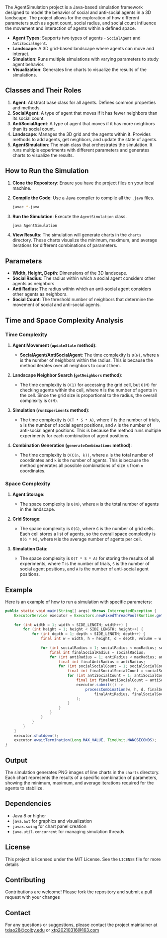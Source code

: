 The AgentSimulation project is a Java-based simulation framework designed to model the behavior of social and anti-social agents in a 3D landscape. The project allows for the exploration of how different parameters such as agent count, social radius, and social count influence the movement and interaction of agents within a defined space.

- **Agent Types**: Supports two types of agents - `SocialAgent` and `AntiSocialAgent`.
- **Landscape**: A 3D grid-based landscape where agents can move and interact.
- **Simulation**: Runs multiple simulations with varying parameters to study agent behavior.
- **Visualization**: Generates line charts to visualize the results of the simulations.

## Classes and Their Roles
1. **Agent**: Abstract base class for all agents. Defines common properties and methods.
2. **SocialAgent**: A type of agent that moves if it has fewer neighbors than its social count.
3. **AntiSocialAgent**: A type of agent that moves if it has more neighbors than its social count.
4. **Landscape**: Manages the 3D grid and the agents within it. Provides methods to add agents, get neighbors, and update the state of agents.
5. **AgentSimulation**: The main class that orchestrates the simulation. It runs multiple experiments with different parameters and generates charts to visualize the results.

## How to Run the Simulation
1. **Clone the Repository**: Ensure you have the project files on your local machine.
2. **Compile the Code**: Use a Java compiler to compile all the `.java` files.
   ```bash
   javac *.java
   ```

3. **Run the Simulation**: Execute the `AgentSimulation` class.
   ```bash
   java AgentSimulation
   ```

4. **View Results**: The simulation will generate charts in the `charts` directory. These charts visualize the minimum, maximum, and average iterations for different combinations of parameters.

## Parameters
- **Width, Height, Depth**: Dimensions of the 3D landscape.
- **Social Radius**: The radius within which a social agent considers other agents as neighbors.
- **Anti Radius**: The radius within which an anti-social agent considers other agents as neighbors.
- **Social Count**: The threshold number of neighbors that determine the movement of social and anti-social agents.

## Time and Space Complexity Analysis

### Time Complexity
1. **Agent Movement (`updateState` method)**:
   - **SocialAgent/AntiSocialAgent**: The time complexity is `O(N)`, where `N` is the number of neighbors within the radius. This is because the method iterates over all neighbors to count them.
   
2. **Landscape Neighbor Search (`getNeighbors` method)**:
   - The time complexity is `O(1)` for accessing the grid cell, but `O(M)` for checking agents within the cell, where `M` is the number of agents in the cell. Since the grid size is proportional to the radius, the overall complexity is `O(M)`.

3. **Simulation (`runExperiments` method)**:
   - The time complexity is `O(T * S * A)`, where `T` is the number of trials, `S` is the number of social agent positions, and `A` is the number of anti-social agent positions. This is because the method runs multiple experiments for each combination of agent positions.

4. **Combination Generation (`generateCombinations` method)**:
   - The time complexity is `O(C(n, k))`, where `n` is the total number of coordinates and `k` is the number of agents. This is because the method generates all possible combinations of size `k` from `n` coordinates.

### Space Complexity
1. **Agent Storage**:
   - The space complexity is `O(N)`, where `N` is the total number of agents in the landscape.

2. **Grid Storage**:
   - The space complexity is `O(G)`, where `G` is the number of grid cells. Each cell stores a list of agents, so the overall space complexity is `O(G * M)`, where `M` is the average number of agents per cell.

3. **Simulation Data**:
   - The space complexity is `O(T * S * A)` for storing the results of all experiments, where `T` is the number of trials, `S` is the number of social agent positions, and `A` is the number of anti-social agent positions.

## Example
Here is an example of how to run a simulation with specific parameters:
```java
public static void main(String[] args) throws InterruptedException {
    ExecutorService executor = Executors.newFixedThreadPool(Runtime.getRuntime().availableProcessors());
    
    for (int width = 1; width < SIDE_LENGTH; width++) {
        for (int height = 1; height < SIDE_LENGTH; height++) {
            for (int depth = 1; depth < SIDE_LENGTH; depth++) {
                final int w = width, h = height, d = depth, volume = w * h * d, maxRadius = (int) (Math.cbrt(volume) / 2);
                
                for (int socialRadius = 1; socialRadius < maxRadius; socialRadius += 0.5) {
                    final int finalSocialRadius = socialRadius;
                    for (int antiRadius = 1; antiRadius < maxRadius; antiRadius += 0.5) {
                        final int finalAntiRadius = antiRadius;
                        for (int socialSocialCount = 1; socialSocialCount < volume; socialSocialCount ++) {
                            final int finalSocialSocialCount = socialSocialCount;
                            for (int antiSocialCount = 1; antiSocialCount < volume; antiSocialCount ++) {
                                final int finalAntiSocialCount = antiSocialCount;
                                executor.submit(() -> 
                                    processCombination(w, h, d, finalSocialRadius, 
                                        finalAntiRadius, finalSocialSocialCount, finalAntiSocialCount)
                                );
                            }
                        }
                    }
                }
            }
        }
    }
    executor.shutdown();
    executor.awaitTermination(Long.MAX_VALUE, TimeUnit.NANOSECONDS);
}
```


## Output
The simulation generates PNG images of line charts in the `charts` directory. Each chart represents the results of a specific combination of parameters, showing the minimum, maximum, and average iterations required for the agents to stabilize.

## Dependencies
- Java 8 or higher
- `java.awt` for graphics and visualization
- `javax.swing` for chart panel creation
- `java.util.concurrent` for managing simulation threads

## License
This project is licensed under the MIT License. See the `LICENSE` file for more details

## Contributing
Contributions are welcome! Please fork the repository and submit a pull request with your changes

## Contact
For any questions or suggestions, please contact the project maintainer at txiao28@colby.edu or xtp20210316@163.com
